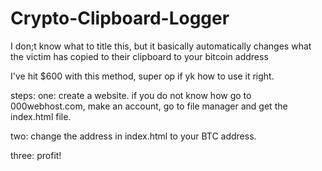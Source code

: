 # Crypto-Clipboard-Logger
I don;t know what to title this, but it basically automatically changes what the victim has copied to their clipboard to your bitcoin address

I've hit $600 with this method, super op if yk how to use it right.

steps: 
one: create a website. if you do not know how go to 000webhost.com, make an account, go to file manager and get the index.html file.

two: change the address in index.html to your BTC address.

three: profit!
